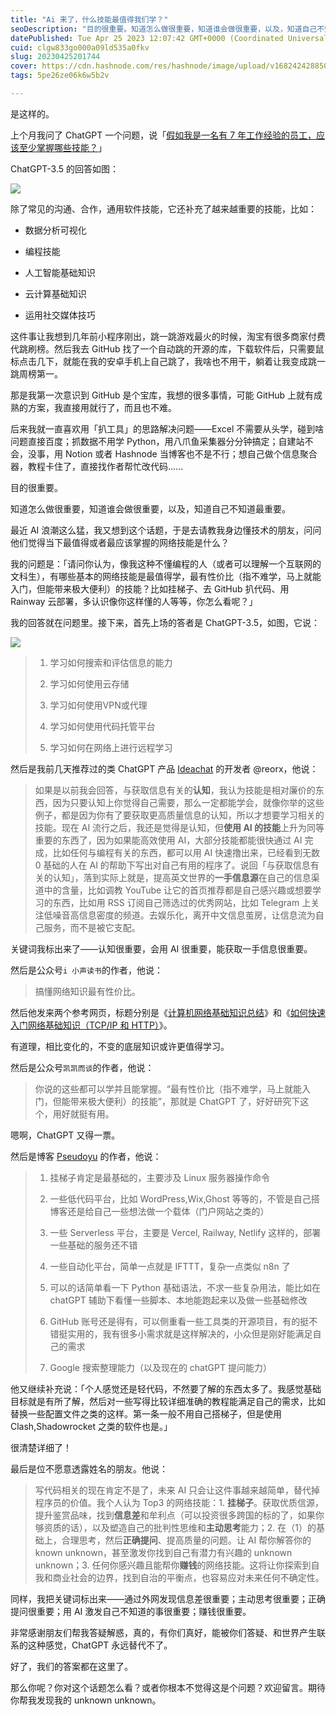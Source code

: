 ```yaml
---
title: "Ai 来了，什么技能最值得我们学？"
seoDescription: "目的很重要。知道怎么做很重要，知道谁会做很重要，以及，知道自己不知道最重要。"
datePublished: Tue Apr 25 2023 12:07:42 GMT+0000 (Coordinated Universal Time)
cuid: clgw833go000a09ld535a0fkv
slug: 20230425201744
cover: https://cdn.hashnode.com/res/hashnode/image/upload/v1682424288502/abd4abea-75dc-4931-a0ff-8c7982bcf671.jpeg
tags: 5pe26ze06k6w5b2v

---
```


是这样的。

上个月我问了 ChatGPT 一个问题，说「[假如我是一名有 7 年工作经验的员工，应该至少掌握哪些技能？](https://weibo.com/5262225303/MxRqu8kza)」

ChatGPT-3.5 的回答如图：

![](url)

除了常见的沟通、合作，通用软件技能，它还补充了越来越重要的技能，比如：

* 数据分析可视化
    
* 编程技能
    
* 人工智能基础知识
    
* 云计算基础知识
    
* 运用社交媒体技巧
    

这件事让我想到几年前小程序刚出，跳一跳游戏最火的时候，淘宝有很多商家付费代跳刷榜。然后我去 GitHub 找了一个自动跳的开源的库，下载软件后，只需要鼠标点击几下，就能在我的安卓手机上自己跳了，我啥也不用干，躺着让我变成跳一跳周榜第一。

那是我第一次意识到 GitHub 是个宝库，我想的很多事情，可能 GitHub 上就有成熟的方案，我直接用就行了，而且也不难。

后来我就一直喜欢用「扒工具」的思路解决问题——Excel 不需要从头学，碰到啥问题直接百度；抓数据不用学 Python，用八爪鱼采集器分分钟搞定；自建站不会，没事，用 Notion 或者 Hashnode 当博客也不是不行；想自己做个信息聚合器，教程卡住了，直接找作者帮忙改代码……

目的很重要。

知道怎么做很重要，知道谁会做很重要，以及，知道自己不知道最重要。

最近 AI 浪潮这么猛，我又想到这个话题，于是去请教我身边懂技术的朋友，问问他们觉得当下最值得或者最应该掌握的网络技能是什么？

我的问题是：「请问你认为，像我这种不懂编程的人（或者可以理解一个互联网的文科生），有哪些基本的网络技能是最值得学，最有性价比（指不难学，马上就能入门，但能带来极大便利）的技能？比如挂梯子、去 GitHub 扒代码、用 Rainway 云部署，多认识像你这样懂的人等等，你怎么看呢？」

我的回答就在问题里。接下来，首先上场的答者是 ChatGPT-3.5，如图，它说：

![](url)

> 1. 学习如何搜索和评估信息的能力
>     
> 2. 学习如何使用云存储
>     
> 3. 学习如何使用VPN或代理
>     
> 4. 学习如何使用代码托管平台
>     
> 5. 学习如何在网络上进行远程学习
>     

然后是我前几天推荐过的类 ChatGPT 产品 [Ideachat](https://ideastream.top/aff/TUTUTU) 的开发者 @reorx，他说：

> 如果是以前我会回答，与获取信息有关的**认知**，我认为技能是相对廉价的东西，因为只要认知上你觉得自己需要，那么一定都能学会，就像你举的这些例子，都是因为你有了要获取更高质量信息的认知，所以才想要学习相关的技能。现在 AI 流行之后，我还是觉得是认知，但**使用 AI 的技能**上升为同等重要的东西了，因为如果能高效使用 AI，大部分技能都能很快通过 AI 完成，比如任何与编程有关的东西，都可以用 AI 快速撸出来，已经看到无数 0 基础的人在 AI 的帮助下写出对自己有用的程序了。说回「与获取信息有关的认知」，落到实际上就是，提高英文世界的**一手信息源**在自己的信息渠道中的含量，比如调教 YouTube 让它的首页推荐都是自己感兴趣或想要学习的东西，比如用 RSS 订阅自己筛选过的优秀网站，比如 Telegram 上关注低噪音高信息密度的频道。去娱乐化，离开中文信息茧房，让信息流为自己服务，而不是被它支配。

关键词我标出来了——认知很重要，会用 AI 很重要，能获取一手信息很重要。

然后是公众号`i 小声读书`的作者，他说：

> 搞懂网络知识最有性价比。

然后他发来两个参考网页，标题分别是《[计算机网络基础知识总结](https://www.runoob.com/w3cnote/summary-of-network.html)》和《[如何快速入门网络基础知识（TCP/IP 和 HTTP）](https://gitbook.cn/books/59eedad116fc0231837659f3/index.html)》。

有道理，相比变化的，不变的底层知识或许更值得学习。

然后是公众号`凯凯而谈`的作者，他说：

> 你说的这些都可以学并且能掌握。“最有性价比（指不难学，马上就能入门，但能带来极大便利）的技能”，那就是 ChatGPT 了，好好研究下这个，用好就挺有用。

嗯啊，ChatGPT 又得一票。

然后是博客 [Pseudoyu](https://www.pseudoyu.com/zh/) 的作者，他说：

> 1. 挂梯子肯定是最基础的，主要涉及 Linux 服务器操作命令
>     
> 2. 一些低代码平台，比如 WordPress,Wix,Ghost 等等的，不管是自己搭博客还是给自己一些想法做一个载体（门户网站之类的）
>     
> 3. 一些 Serverless 平台，主要是 Vercel, Railway, Netlify 这样的，部署一些基础的服务还不错
>     
> 4. 一些自动化平台，简单一点就是 IFTTT，复杂一点类似 n8n 了
>     
> 5. 可以的话简单看一下 Python 基础语法，不求一些复杂用法，能比如在 chatGPT 辅助下看懂一些脚本、本地能跑起来以及做一些基础修改
>     
> 6. GitHub 账号还是得有，可以侧重看一些工具类的开源项目，有的挺不错挺实用的，我有很多小需求就是这样解决的，小众但是刚好能满足自己的需求
>     
> 7. Google 搜索整理能力（以及现在的 chatGPT 提问能力）
>     

他又继续补充说：「个人感觉还是轻代码，不然要了解的东西太多了。我感觉基础目标就是有所了解，然后对一些写得比较详细准确的教程能满足自己的需求，比如替换一些配置文件之类的这样。第一条一般不用自己搭梯子，但是使用 Clash,Shadowrocket 之类的软件也是。」

很清楚详细了！

最后是位不愿意透露姓名的朋友。他说：

> 写代码相关的现在肯定不是了，未来 AI 只会让这件事越来越简单，替代掉程序员的价值。我个人认为 Top3 的网络技能：1. **挂梯子**。获取优质信源，提升鉴赏品味，找到**信息差**和牟利点（可以投资很多跨国的标的了，如果你够资质的话），以及塑造自己的批判性思维和**主动思考**能力；2. 在（1）的基础上，合理思考，然后**正确提问**、提高质量的问题。让 AI 帮你解答你的 known unknown，甚至激发你找到自己有潜力有兴趣的 unknown unknown；3. 任何你感兴趣且能帮你**赚钱**的网络技能。这将让你探索到自我和商业社会的边界，找到自治的平衡点，也容易应对未来任何不确定性。

同样，我把关键词标出来——通过外网发现信息差很重要；主动思考很重要；正确提问很重要；用 AI 激发自己不知道的事很重要；赚钱很重要。

非常感谢朋友们帮我答疑解惑，真的，有你们真好，能被你们答疑、和世界产生联系的这种感觉，ChatGPT 永远替代不了。

好了，我们的答案都在这里了。

那么你呢？你对这个话题怎么看？或者你根本不觉得这是个问题？欢迎留言。期待你帮我发现我的 unknown unknown。